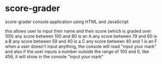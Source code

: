 # score-grader
score-grader console application
using HTML and JavaScript

this allows user to input their name and their score (which is graded over 100)
any score between 100 and 80 is an A
any score between 79 and 60 is a B
any score between 59 and 40 is a C
any score between 40 and 1 is an F
when a user doesn't input anything, the console will read "input your mark"
and also if the user inputs a number outside the range of 100 and 0, like 456, it will show in the console "input your mark"

